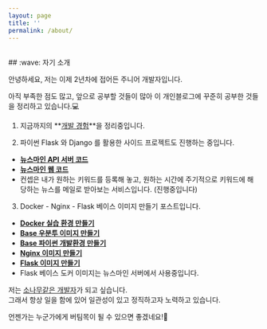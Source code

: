 ```yaml
---
layout: page
title: ''
permalink: /about/
---
```


<br>
## :wave: 자기 소개

안녕하세요, 저는 이제 2년차에 접어든 주니어 개발자입니다.<br>

아직 부족한 점도 많고, 앞으로 공부할 것들이 많아
이 개인블로그에 꾸준히 공부한 것들을 정리하고 있습니다.:computer:<br>

1. 지금까지의 **<a href="{{ site.github.url }}{% link _posts/projects/2021-04-17-project-experiences.markdown %}" target="_blank">개발 경험</a>**을 정리중입니다.

2. 파이썬 Flask 와 Django 를 활용한 사이드 프로젝트도 진행하는 중입니다.
- **<a href="https://github.com/daesungRa/newsmine" target="_blank">뉴스마인 API 서버 코드</a>**
- **<a href="https://github.com/daesungRa/newsmine-web" target="_blank">뉴스마인 웹 코드</a>**
- 컨셉은 내가 원하는 키워드를 등록해 놓고, 원하는 시간에 주기적으로 키워드에 해당하는 뉴스를 메일로 받아보는 서비스입니다. (진행중입니다)

3. Docker - Nginx - Flask 베이스 이미지 만들기 포스트입니다.
- **<a href="{{ site.github.url }}{% link _posts/docker/2020-10-10-docker-config.markdown %}" target="_blank">Docker 실습 환경 만들기</a>**
- **<a href="{{ site.github.url }}{% link _posts/docker/2020-10-11-docker-base.markdown %}" target="_blank">Base 우분투 이미지 만들기</a>**
- **<a href="{{ site.github.url }}{% link _posts/docker/2020-10-14-docker-base-python.markdown %}" target="_blank">Base 파이썬 개발환경 만들기</a>**
- **<a href="{{ site.github.url }}{% link _posts/docker/2020-10-18-docker-nginx.markdown %}" target="_blank">Nginx 이미지 만들기</a>**
- **<a href="{{ site.github.url }}{% link _posts/docker/2020-10-19-docker-flask.markdown %}" target="_blank">Flask 이미지 만들기</a>**
- Flask 베이스 도커 이미지는 뉴스마인 서버에서 사용중입니다.

저는 <a href="{{ site.github.url }}{% link _posts/daily/2020-05-23-namu.markdown %}" target="_blank">소나무같은 개발자</a>가
되고 싶습니다.<br>
그래서 항상 일을 함에 있어 일관성이 있고 정직하고자 노력하고 있습니다.

언젠가는 누군가에게 버팀목이 될 수 있으면 좋겠네요!:evergreen_tree:
